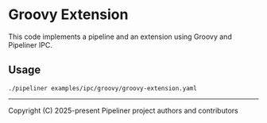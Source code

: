 # Groovy Extension

This code implements a pipeline and an extension using Groovy and Pipeliner IPC.

## Usage

```shell
./pipeliner examples/ipc/groovy/groovy-extension.yaml
```

---

Copyright (C) 2025-present Pipeliner project authors and contributors